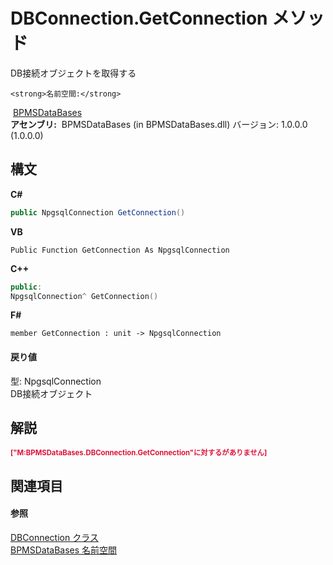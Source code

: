 # DBConnection.GetConnection メソッド 
 

DB接続オブジェクトを取得する


    <strong>名前空間:</strong>
&nbsp;<a href="65592506-413d-db80-e665-5011f15fa9cc">BPMSDataBases</a><br /><strong>アセンブリ:</strong>
&nbsp;BPMSDataBases (in BPMSDataBases.dll) バージョン: 1.0.0.0 (1.0.0.0)

## 構文

**C#**<br />
``` C#
public NpgsqlConnection GetConnection()
```

**VB**<br />
``` VB
Public Function GetConnection As NpgsqlConnection
```

**C++**<br />
``` C++
public:
NpgsqlConnection^ GetConnection()
```

**F#**<br />
``` F#
member GetConnection : unit -> NpgsqlConnection 

```


#### 戻り値
型: NpgsqlConnection<br />DB接続オブジェクト

## 解説
<p style="color: #dc143c; font-size: 8.5pt; font-weight: bold;">["M:BPMSDataBases.DBConnection.GetConnection"に対する<remarks>がありません]</p>

## 関連項目


#### 参照
<a href="043d2f9f-766e-9639-2dbb-286e11ccd96c">DBConnection クラス</a><br /><a href="65592506-413d-db80-e665-5011f15fa9cc">BPMSDataBases 名前空間</a><br />